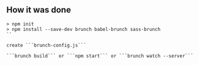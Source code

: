 How it was done
---------------

```
> npm init
> npm install --save-dev brunch babel-brunch sass-brunch
``

create ```brunch-config.js```

```brunch build``` or ```npm start``` or ```brunch watch --server```

